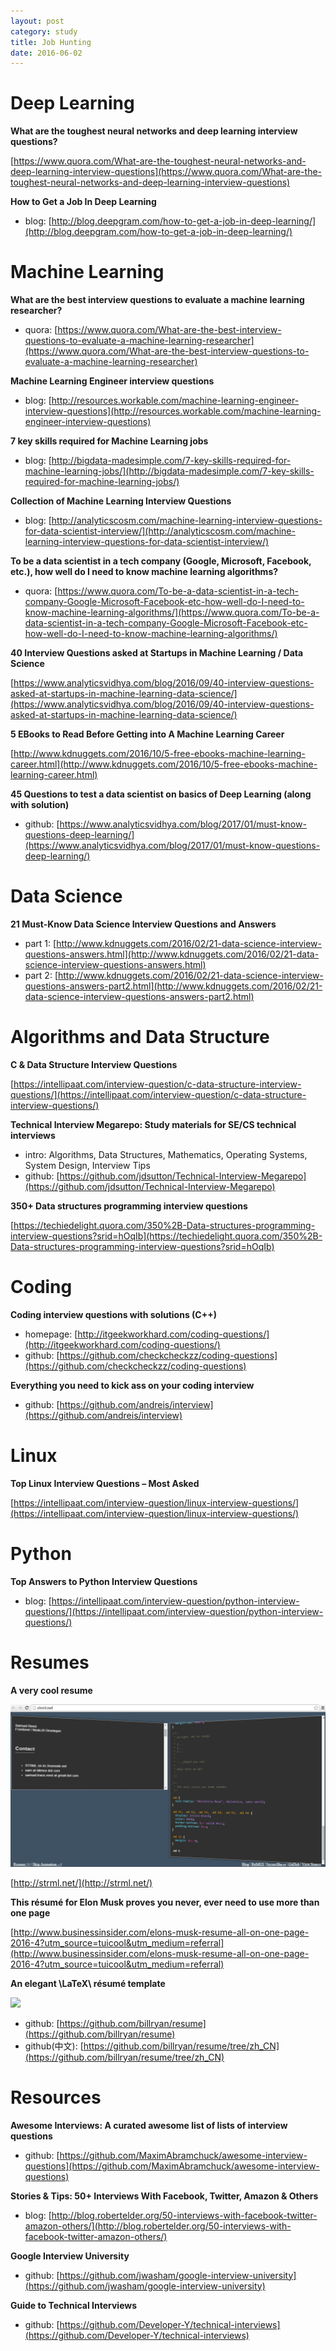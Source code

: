 ```yaml
---
layout: post
category: study
title: Job Hunting
date: 2016-06-02
---
```


# Deep Learning

**What are the toughest neural networks and deep learning interview questions?**

[https://www.quora.com/What-are-the-toughest-neural-networks-and-deep-learning-interview-questions](https://www.quora.com/What-are-the-toughest-neural-networks-and-deep-learning-interview-questions)

**How to Get a Job In Deep Learning**

- blog: [http://blog.deepgram.com/how-to-get-a-job-in-deep-learning/](http://blog.deepgram.com/how-to-get-a-job-in-deep-learning/)

# Machine Learning

**What are the best interview questions to evaluate a machine learning researcher?**

- quora: [https://www.quora.com/What-are-the-best-interview-questions-to-evaluate-a-machine-learning-researcher](https://www.quora.com/What-are-the-best-interview-questions-to-evaluate-a-machine-learning-researcher)

**Machine Learning Engineer interview questions**

- blog: [http://resources.workable.com/machine-learning-engineer-interview-questions](http://resources.workable.com/machine-learning-engineer-interview-questions)

**7 key skills required for Machine Learning jobs**

- blog: [http://bigdata-madesimple.com/7-key-skills-required-for-machine-learning-jobs/](http://bigdata-madesimple.com/7-key-skills-required-for-machine-learning-jobs/)

**Collection of Machine Learning Interview Questions**

- blog: [http://analyticscosm.com/machine-learning-interview-questions-for-data-scientist-interview/](http://analyticscosm.com/machine-learning-interview-questions-for-data-scientist-interview/)

**To be a data scientist in a tech company (Google, Microsoft, Facebook, etc.), how well do I need to know machine learning algorithms?**

- quora: [https://www.quora.com/To-be-a-data-scientist-in-a-tech-company-Google-Microsoft-Facebook-etc-how-well-do-I-need-to-know-machine-learning-algorithms/](https://www.quora.com/To-be-a-data-scientist-in-a-tech-company-Google-Microsoft-Facebook-etc-how-well-do-I-need-to-know-machine-learning-algorithms/)

**40 Interview Questions asked at Startups in Machine Learning / Data Science**

[https://www.analyticsvidhya.com/blog/2016/09/40-interview-questions-asked-at-startups-in-machine-learning-data-science/](https://www.analyticsvidhya.com/blog/2016/09/40-interview-questions-asked-at-startups-in-machine-learning-data-science/)

**5 EBooks to Read Before Getting into A Machine Learning Career**

[http://www.kdnuggets.com/2016/10/5-free-ebooks-machine-learning-career.html](http://www.kdnuggets.com/2016/10/5-free-ebooks-machine-learning-career.html)

**45 Questions to test a data scientist on basics of Deep Learning (along with solution)**

- github: [https://www.analyticsvidhya.com/blog/2017/01/must-know-questions-deep-learning/](https://www.analyticsvidhya.com/blog/2017/01/must-know-questions-deep-learning/)

# Data Science

**21 Must-Know Data Science Interview Questions and Answers**

- part 1: [http://www.kdnuggets.com/2016/02/21-data-science-interview-questions-answers.html](http://www.kdnuggets.com/2016/02/21-data-science-interview-questions-answers.html)
- part 2: [http://www.kdnuggets.com/2016/02/21-data-science-interview-questions-answers-part2.html](http://www.kdnuggets.com/2016/02/21-data-science-interview-questions-answers-part2.html)

# Algorithms and Data Structure

**C & Data Structure Interview Questions**

[https://intellipaat.com/interview-question/c-data-structure-interview-questions/](https://intellipaat.com/interview-question/c-data-structure-interview-questions/)

**Technical Interview Megarepo: Study materials for SE/CS technical interviews**

- intro: Algorithms, Data Structures, Mathematics, Operating Systems, System Design, Interview Tips
- github: [https://github.com/jdsutton/Technical-Interview-Megarepo](https://github.com/jdsutton/Technical-Interview-Megarepo)

**350+ Data structures programming interview questions**

[https://techiedelight.quora.com/350%2B-Data-structures-programming-interview-questions?srid=hOqIb](https://techiedelight.quora.com/350%2B-Data-structures-programming-interview-questions?srid=hOqIb)

# Coding

**Coding interview questions with solutions (C++)**

- homepage: [http://itgeekworkhard.com/coding-questions/](http://itgeekworkhard.com/coding-questions/)
- github: [https://github.com/checkcheckzz/coding-questions](https://github.com/checkcheckzz/coding-questions)

**Everything you need to kick ass on your coding interview**

- github: [https://github.com/andreis/interview](https://github.com/andreis/interview)

# Linux

**Top Linux Interview Questions – Most Asked**

[https://intellipaat.com/interview-question/linux-interview-questions/](https://intellipaat.com/interview-question/linux-interview-questions/)

# Python

**Top Answers to Python Interview Questions**

- blog: [https://intellipaat.com/interview-question/python-interview-questions/](https://intellipaat.com/interview-question/python-interview-questions/)

# Resumes

**A very cool resume**

![](/assets/programming_study/strml.net.png)

[http://strml.net/](http://strml.net/)

**This résumé for Elon Musk proves you never, ever need to use more than one page**

[http://www.businessinsider.com/elons-musk-resume-all-on-one-page-2016-4?utm_source=tuicool&utm_medium=referral](http://www.businessinsider.com/elons-musk-resume-all-on-one-page-2016-4?utm_source=tuicool&utm_medium=referral)

**An elegant \LaTeX\ résumé template**

![](https://camo.githubusercontent.com/49acefc685c74053315818a494b8ca2e15745386/687474703a2f2f37786f6a72782e636f6d312e7a302e676c622e636c6f7564646e2e636f6d2f646f63732f726573756d652e706e67)

- github: [https://github.com/billryan/resume](https://github.com/billryan/resume)
- github(中文): [https://github.com/billryan/resume/tree/zh_CN](https://github.com/billryan/resume/tree/zh_CN)

# Resources

**Awesome Interviews: A curated awesome list of lists of interview questions**

- github: [https://github.com/MaximAbramchuck/awesome-interview-questions](https://github.com/MaximAbramchuck/awesome-interview-questions)

**Stories & Tips: 50+ Interviews With Facebook, Twitter, Amazon & Others**

- blog: [http://blog.robertelder.org/50-interviews-with-facebook-twitter-amazon-others/](http://blog.robertelder.org/50-interviews-with-facebook-twitter-amazon-others/)

**Google Interview University**

- github: [https://github.com/jwasham/google-interview-university](https://github.com/jwasham/google-interview-university)

**Guide to Technical Interviews**

- github: [https://github.com/Developer-Y/technical-interviews](https://github.com/Developer-Y/technical-interviews)